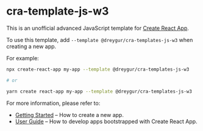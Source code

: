 # cra-template-js-w3

This is an unofficial advanced JavaScript template for [Create React App](https://github.com/facebook/create-react-app).

To use this template, add `--template @dreygur/cra-templates-js-w3` when creating a new app.

For example:

```sh
npx create-react-app my-app --template @dreygur/cra-templates-js-w3

# or

yarn create react-app my-app --template @dreygur/cra-templates-js-w3
```

For more information, please refer to:

- [Getting Started](https://create-react-app.dev/docs/getting-started) – How to create a new app.
- [User Guide](https://create-react-app.dev) – How to develop apps bootstrapped with Create React App.
